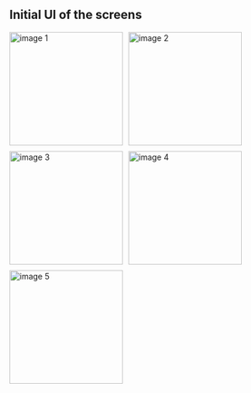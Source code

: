 ## Initial UI of the screens

<div style="display: flex; flex-wrap: wrap; gap: 10px;">
  <img src="https://github.com/user-attachments/assets/fe182f15-95f6-47d9-8869-4f48108e7269" alt="image 1" style="width: 200px; height: auto;"/>
  <img src="https://github.com/user-attachments/assets/8d398854-d011-4766-ad52-6b7c66a9404b" alt="image 2" style="width: 200px; height: auto;"/>
  <img src="https://github.com/user-attachments/assets/05d11d46-fe59-474c-8f78-efcd1a8eef98" alt="image 3" style="width: 200px; height: auto;"/>
  <img src="https://github.com/user-attachments/assets/444bc227-f842-4068-a04f-b99f19a6aba0" alt="image 4" style="width: 200px; height: auto;"/>
  <img src="https://github.com/user-attachments/assets/1ebcc9ba-3f56-4f5c-9ab8-9fe18086ef0a" alt="image 5" style="width: 200px; height: auto;"/>
</div>
